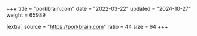 +++
title = "porkbrain.com"
date = "2022-03-22"
updated = "2024-10-27"
weight = 65989

[extra]
source = "https://porkbrain.com"
ratio = 44
size = 64
+++
